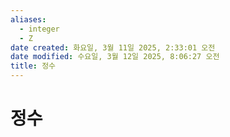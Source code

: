 ```yaml
---
aliases:
  - integer
  - Z
date created: 화요일, 3월 11일 2025, 2:33:01 오전
date modified: 수요일, 3월 12일 2025, 8:06:27 오전
title: 정수
---
```


# 정수
